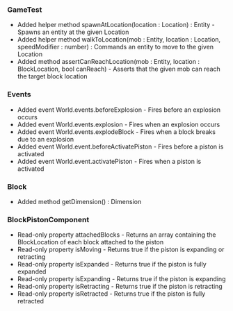 ### GameTest 
- Added helper method spawnAtLocation(location : Location) : Entity - Spawns an entity at the given Location 
- Added helper method walkToLocation(mob : Entity, location : Location, speedModifier : number) : Commands an entity to move to the given Location 
- Added method assertCanReachLocation(mob : Entity, location : BlockLocation, bool canReach) - Asserts that the given mob can reach the target block location 
### Events 
- Added event World.events.beforeExplosion - Fires before an explosion occurs 
- Added event World.events.explosion - Fires when an explosion occurs 
- Added event World.events.explodeBlock - Fires when a block breaks due to an explosion 
- Added event World.event.beforeActivatePiston - Fires before a piston is activated 
- Added event World.event.activatePiston - Fires when a piston is activated 
### Block 
- Added method getDimension() : Dimension 
### BlockPistonComponent 
- Read-only property attachedBlocks - Returns an array containing the BlockLocation of each block attached to the piston 
- Read-only property isMoving - Returns true if the piston is expanding or retracting 
- Read-only property isExpanded - Returns true if the piston is fully expanded 
- Read-only property isExpanding - Returns true if the piston is expanding 
- Read-only property isRetracting - Returns true if the piston is retracting 
- Read-only property isRetracted - Returns true if the piston is fully retracted 
